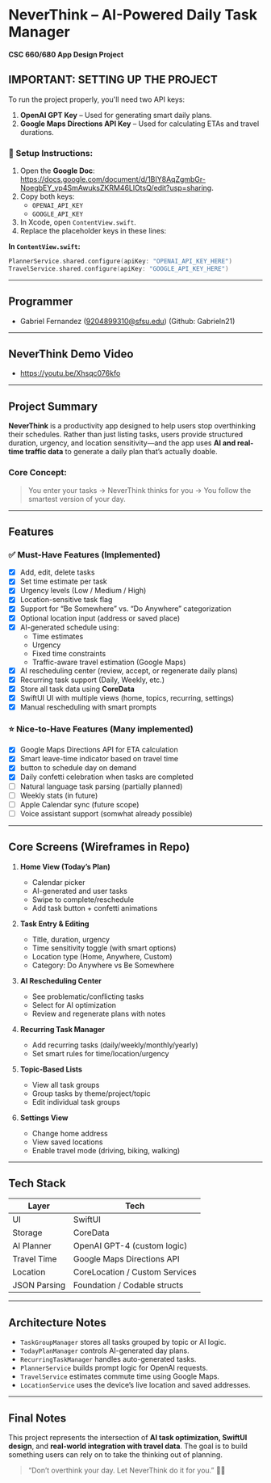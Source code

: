 # NeverThink – AI-Powered Daily Task Manager  
**CSC 660/680 App Design Project**

## IMPORTANT: SETTING UP THE PROJECT

To run the project properly, you'll need two API keys:

1. **OpenAI GPT Key** – Used for generating smart daily plans.
2. **Google Maps Directions API Key** – Used for calculating ETAs and travel durations.

### 🔑 Setup Instructions:
1. Open the **Google Doc**: https://docs.google.com/document/d/1BIY8AqZgmbGr-NoegbEY_yp4SmAwuksZKRM46LlOtsQ/edit?usp=sharing.
2. Copy both keys:
   - `OPENAI_API_KEY`
   - `GOOGLE_API_KEY`
3. In Xcode, open `ContentView.swift`.
4. Replace the placeholder keys in these lines:

**In `ContentView.swift`:**
```swift
PlannerService.shared.configure(apiKey: "OPENAI_API_KEY_HERE")
TravelService.shared.configure(apiKey: "GOOGLE_API_KEY_HERE")
```

---

## Programmer
- Gabriel Fernandez (9204899310@sfsu.edu) (Github: Gabrieln21)

---

## NeverThink Demo Video
- https://youtu.be/Xhsqc076kfo

---

## Project Summary

**NeverThink** is a productivity app designed to help users stop overthinking their schedules. Rather than just listing tasks, users provide structured duration, urgency, and location sensitivity—and the app uses **AI and real-time traffic data** to generate a daily plan that’s actually doable.

### Core Concept:
> You enter your tasks → NeverThink thinks for you → You follow the smartest version of your day.

---

## Features

### ✅ Must-Have Features (Implemented)
- [x] Add, edit, delete tasks
- [x] Set time estimate per task
- [x] Urgency levels (Low / Medium / High)
- [x] Location-sensitive task flag
- [x] Support for “Be Somewhere” vs. “Do Anywhere” categorization
- [x] Optional location input (address or saved place)
- [x] AI-generated schedule using:
  - Time estimates
  - Urgency
  - Fixed time constraints
  - Traffic-aware travel estimation (Google Maps)
- [x] AI rescheduling center (review, accept, or regenerate daily plans)
- [x] Recurring task support (Daily, Weekly, etc.)
- [x] Store all task data using **CoreData**
- [x] SwiftUI UI with multiple views (home, topics, recurring, settings)
- [x] Manual rescheduling with smart prompts

### ⭐ Nice-to-Have Features (Many implemented)
- [x] Google Maps Directions API for ETA calculation
- [x] Smart leave-time indicator based on travel time
- [x] button to schedule day on demand
- [x] Daily confetti celebration when tasks are completed
- [ ] Natural language task parsing (partially planned)
- [ ] Weekly stats (in future)
- [ ] Apple Calendar sync (future scope)
- [ ] Voice assistant support (somwhat already possible)

---

## Core Screens (Wireframes in Repo)

1. **Home View (Today’s Plan)**
   - Calendar picker
   - AI-generated and user tasks
   - Swipe to complete/reschedule
   - Add task button + confetti animations

2. **Task Entry & Editing**
   - Title, duration, urgency
   - Time sensitivity toggle (with smart options)
   - Location type (Home, Anywhere, Custom)
   - Category: Do Anywhere vs Be Somewhere

3. **AI Rescheduling Center**
   - See problematic/conflicting tasks
   - Select for AI optimization
   - Review and regenerate plans with notes

4. **Recurring Task Manager**
   - Add recurring tasks (daily/weekly/monthly/yearly)
   - Set smart rules for time/location/urgency

5. **Topic-Based Lists**
   - View all task groups
   - Group tasks by theme/project/topic
   - Edit individual task groups

6. **Settings View**
   - Change home address
   - View saved locations
   - Enable travel mode (driving, biking, walking)

---

## Tech Stack

| Layer        | Tech                          |
|--------------|-------------------------------|
| UI           | SwiftUI                       |
| Storage      | CoreData                      |
| AI Planner   | OpenAI GPT-4 (custom logic)   |
| Travel Time  | Google Maps Directions API    |
| Location     | CoreLocation / Custom Services|
| JSON Parsing | Foundation / Codable structs  |

---

## Architecture Notes

- `TaskGroupManager` stores all tasks grouped by topic or AI logic.
- `TodayPlanManager` controls AI-generated day plans.
- `RecurringTaskManager` handles auto-generated tasks.
- `PlannerService` builds prompt logic for OpenAI requests.
- `TravelService` estimates commute time using Google Maps.
- `LocationService` uses the device’s live location and saved addresses.

---

## Final Notes

This project represents the intersection of **AI task optimization, SwiftUI design**, and **real-world integration with travel data**. The goal is to build something users can rely on to take the thinking out of planning.

> “Don’t overthink your day. Let NeverThink do it for you.” 💭✨
